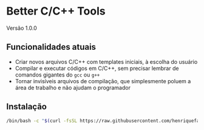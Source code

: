 # Better C/C++ Tools 

Versão 1.0.0

## Funcionalidades atuais

- Criar novos arquivos C/C++ com templates iniciais, à escolha do usuário
- Compilar e executar códigos em C/C++, sem precisar lembrar de comandos gigantes do `gcc` ou `g++`
- Tornar invisíveis arquivos de compilação, que simplesmente poluem a área de trabalho e não ajudam o programador

## Instalação

```bash
/bin/bash -c "$(curl -fsSL https://raw.githubusercontent.com/henriquefalconer/better-c-cpp-tools/main/install.sh)"
```
